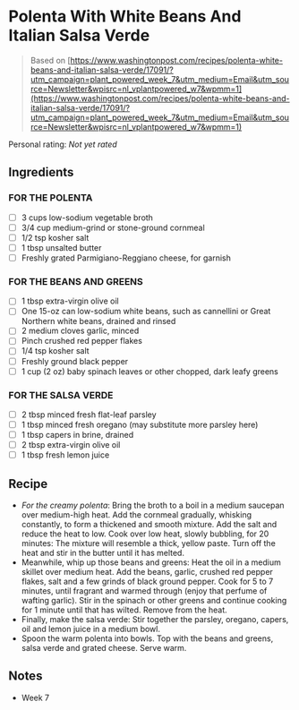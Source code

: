 # Polenta With White Beans And Italian Salsa Verde

> Based on [https://www.washingtonpost.com/recipes/polenta-white-beans-and-italian-salsa-verde/17091/?utm_campaign=plant_powered_week_7&utm_medium=Email&utm_source=Newsletter&wpisrc=nl_vplantpowered_w7&wpmm=1](https://www.washingtonpost.com/recipes/polenta-white-beans-and-italian-salsa-verde/17091/?utm_campaign=plant_powered_week_7&utm_medium=Email&utm_source=Newsletter&wpisrc=nl_vplantpowered_w7&wpmm=1)

<!-- {cts} rating=0; (User can specify rating on scale of 1-5) -->

Personal rating: *Not yet rated*

<!-- {cte} -->

<!-- {cts} name_image=None; (User can specify image name) -->

<!-- TODO: Capture image -->

<!-- {cte} -->

## Ingredients

### FOR THE POLENTA

- [ ] 3 cups low-sodium vegetable broth
- [ ] 3/4 cup medium-grind or stone-ground cornmeal
- [ ] 1/2 tsp kosher salt
- [ ] 1 tbsp unsalted butter
- [ ] Freshly grated Parmigiano-Reggiano cheese, for garnish

### FOR THE BEANS AND GREENS

- [ ] 1 tbsp extra-virgin olive oil
- [ ] One 15-oz can low-sodium white beans, such as cannellini or Great Northern white beans, drained and rinsed
- [ ] 2 medium cloves garlic, minced
- [ ] Pinch crushed red pepper flakes
- [ ] 1/4 tsp kosher salt
- [ ] Freshly ground black pepper
- [ ] 1 cup (2 oz) baby spinach leaves or other chopped, dark leafy greens

### FOR THE SALSA VERDE

- [ ] 2 tbsp minced fresh flat-leaf parsley
- [ ] 1 tbsp minced fresh oregano (may substitute more parsley here)
- [ ] 1 tbsp capers in brine, drained
- [ ] 2 tbsp extra-virgin olive oil
- [ ] 1 tbsp fresh lemon juice

## Recipe

- *For the creamy polenta*: Bring the broth to a boil in a medium saucepan over medium-high heat. Add the cornmeal gradually, whisking constantly, to form a thickened and smooth mixture. Add the salt and reduce the heat to low. Cook over low heat, slowly bubbling, for 20 minutes: The mixture will resemble a thick, yellow paste. Turn off the heat and stir in the butter until it has melted.
- Meanwhile, whip up those beans and greens: Heat the oil in a medium skillet over medium heat. Add the beans, garlic, crushed red pepper flakes, salt and a few grinds of black ground pepper. Cook for 5 to 7 minutes, until fragrant and warmed through (enjoy that perfume of wafting garlic). Stir in the spinach or other greens and continue cooking for 1 minute until that has wilted. Remove from the heat.
- Finally, make the salsa verde: Stir together the parsley, oregano, capers, oil and lemon juice in a medium bowl.
- Spoon the warm polenta into bowls. Top with the beans and greens, salsa verde and grated cheese. Serve warm.

## Notes

- Week 7
